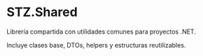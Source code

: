 # STZ.Shared

Librería compartida con utilidades comunes para proyectos .NET.

Incluye clases base, DTOs, helpers y estructuras reutilizables.